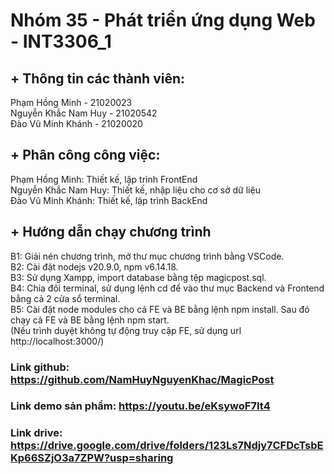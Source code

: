 # Nhóm 35 - Phát triển ứng dụng Web - INT3306_1  
## + Thông tin các thành viên:  
Phạm Hồng Minh - 21020023  
Nguyễn Khắc Nam Huy - 21020542  
Đào Vũ Minh Khánh - 21020020  

## + Phân công công việc:  
Phạm Hồng Minh: Thiết kế, lập trình FrontEnd  
Nguyễn Khắc Nam Huy: Thiết kế, nhập liệu cho cơ sở dữ liệu  
Đào Vũ Minh Khánh: Thiết kế, lập trình BackEnd  

## + Hướng dẫn chạy chương trình  
B1: Giải nén chương trình, mở thư mục chương trình bằng VSCode.  
B2: Cài đặt nodejs v20.9.0, npm v6.14.18.  
B3: Sử dụng Xampp, import database bằng tệp magicpost.sql.  
B4: Chia đôi terminal, sử dụng lệnh cd để vào thư mục Backend và Frontend bằng cả 2 cửa sổ terminal.  
B5: Cài đặt node modules cho cả FE và BE bằng lệnh npm install. Sau đó chạy cả FE và BE bằng lệnh npm start.  
(Nếu trình duyệt không tự động truy cập FE, sử dụng url http://localhost:3000/)  


### Link github: https://github.com/NamHuyNguyenKhac/MagicPost

### Link demo sản phẩm: https://youtu.be/eKsywoF7It4

### Link drive: https://drive.google.com/drive/folders/123Ls7Ndjy7CFDcTsbEKp66SZjO3a7ZPW?usp=sharing
